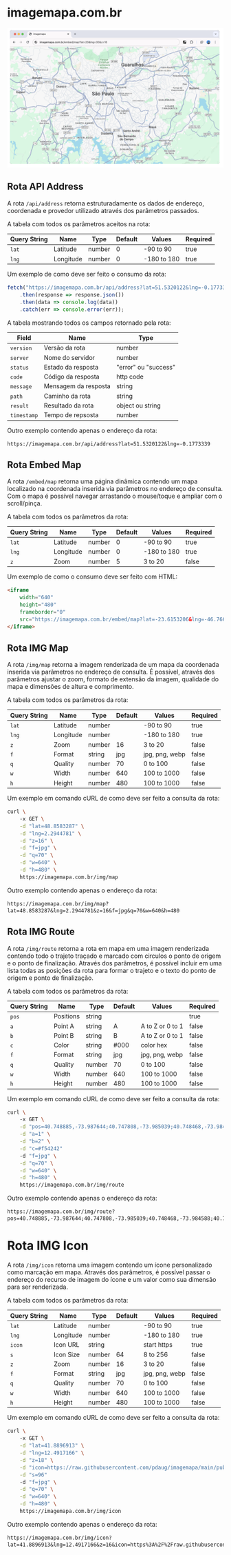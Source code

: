 # imagemapa.com.br

![image info](https://raw.githubusercontent.com/pdaug/imagemapa/main/public/screenshot.png)

## Rota API Address

A rota `/api/address` retorna estruturadamente os dados de endereço, coordenada e provedor utilizado através dos parâmetros passados.

A tabela com todos os parâmetros aceitos na rota:

|Query String|Name           |Type   |Default|Values        |Required|
|------------|---------------|-------|-------|--------------|--------|
|`lat`       |Latitude       |number |0      |-90 to 90     |true    |
|`lng`       |Longitude      |number |0      |-180 to 180   |true    |

Um exemplo de como deve ser feito o consumo da rota:

```js
fetch("https://imagemapa.com.br/api/address?lat=51.5320122&lng=-0.1773339")
    .then(response => response.json())
    .then(data => console.log(data))
    .catch(err => console.error(err));
```

A tabela mostrando todos os campos retornado pela rota:

|Field       |Name                 |Type                 |
|------------|---------------------|---------------------|
|`version`   |Versão da rota       |number               |
|`server`    |Nome do servidor     |number               |
|`status`    |Estado da resposta   |"error" ou "success" |
|`code`      |Código da resposta   |http code            |
|`message`   |Mensagem da resposta |string               |
|`path`      |Caminho da rota      |string               |
|`result`    |Resultado da rota    |object ou string     |
|`timestamp` |Tempo de repsosta    |number               |

Outro exemplo contendo apenas o endereço da rota:

```
https://imagemapa.com.br/api/address?lat=51.5320122&lng=-0.1773339
```

## Rota Embed Map

A rota `/embed/map` retorna uma página dinâmica contendo um mapa localizado na coordenada inserida via parâmetros no endereço de consulta. Com o mapa é possível navegar arrastando o mouse/toque e ampliar com o scroll/pinça.

A tabela com todos os parâmetros da rota:

|Query String|Name           |Type   |Default|Values        |Required|
|------------|---------------|-------|-------|--------------|--------|
|`lat`       |Latitude       |number |0      |-90 to 90     |true    |
|`lng`       |Longitude      |number |0      |-180 to 180   |true    |
|`z`         |Zoom           |number |5      |3 to 20       |false   |

Um exemplo de como o consumo deve ser feito com HTML:

```html
<iframe 
    width="640" 
    height="480"
    frameborder="0" 
    src="https://imagemapa.com.br/embed/map?lat=-23.6153206&lng=-46.7669051&z=11">
</iframe>
```

## Rota IMG Map

A rota `/img/map` retorna a imagem renderizada de um mapa da coordenada inserida via parâmetros no endereço de consulta. É possível, através dos parâmetros ajustar o zoom, formato de extensão da imagem, qualidade do mapa e dimensões de altura e comprimento.

A tabela com todos os parâmetros da rota:

|Query String|Name           |Type   |Default|Values        |Required|
|------------|---------------|-------|-------|--------------|--------|
|`lat`       |Latitude       |number |       |-90 to 90     |true    |
|`lng`       |Longitude      |number |       |-180 to 180   |true    |
|`z`         |Zoom           |number |16     |3 to 20       |false   |
|`f`         |Format         |string |jpg    |jpg, png, webp|false   |
|`q`         |Quality        |number |70     |0 to 100      |false   |
|`w`         |Width          |number |640    |100 to 1000   |false   |
|`h`         |Height         |number |480    |100 to 1000   |false   |

Um exemplo em comando cURL de como deve ser feito a consulta da rota:

```bash
curl \ 
    -x GET \
    -d "lat=48.8583287" \
    -d "lng=2.2944781" \
    -d "z=16" \
    -d "f=jpg" \
    -d "q=70" \
    -d "w=640" \
    -d "h=480" \
    https://imagemapa.com.br/img/map
```

Outro exemplo contendo apenas o endereço da rota:

```
https://imagemapa.com.br/img/map?lat=48.8583287&lng=2.2944781&z=16&f=jpg&q=70&w=640&h=480
```

## Rota IMG Route

A rota `/img/route` retorna a rota em mapa em uma imagem renderizada contendo todo o trajeto traçado e marcado com circulos o ponto de origem e o ponto de finalização. Através dos parâmetros, é possível incluir em uma lista todas as posições da rota para formar o trajeto e o texto do ponto de origem e ponto de finalização.

A tabela com todos os parâmetros da rota:

|Query String|Name           |Type   |Default|Values           |Required|
|------------|---------------|-------|-------|-----------------|--------|
|`pos`       |Positions      |string |       |                 |true    |
|`a`         |Point A        |string |A      |A to Z or 0 to 1 |false   |
|`b`         |Point B        |string |B      |A to Z or 0 to 1 |false   |
|`c`         |Color          |string |#000   |color hex        |false   |
|`f`         |Format         |string |jpg    |jpg, png, webp   |false   |
|`q`         |Quality        |number |70     |0 to 100         |false   |
|`w`         |Width          |number |640    |100 to 1000      |false   |
|`h`         |Height         |number |480    |100 to 1000      |false   |

Um exemplo em comando cURL de como deve ser feito a consulta da rota:

```bash
curl \ 
    -x GET \
    -d "pos=40.748885,-73.987644;40.747808,-73.985039;40.748468,-73.984588;40.748817,-73.985516" \
    -d "a=1" \
    -d "b=2" \
    -d "c=#f54242"
    -d "f=jpg" \
    -d "q=70" \
    -d "w=640" \
    -d "h=480" \
    https://imagemapa.com.br/img/route
```

Outro exemplo contendo apenas o endereço da rota:

```
https://imagemapa.com.br/img/route?pos=40.748885,-73.987644;40.747808,-73.985039;40.748468,-73.984588;40.748817,-73.985516&a=1&b=2&c=f54242&f=jpg&q=70&w=640&h=480
```

# Rota IMG Icon

A rota `/img/icon` retorna uma imagem contendo um ícone personalizado como marcação em mapa. Através dos parâmetros, é possível passar o endereço do recurso de imagem do ícone e um valor como sua dimensão para ser renderizada.

A tabela com todos os parâmetros da rota:

|Query String|Name           |Type   |Default|Values           |Required|
|------------|---------------|-------|-------|-----------------|--------|
|`lat`       |Latitude       |number |       |-90 to 90        |true    |
|`lng`       |Longitude      |number |       |-180 to 180      |true    |
|`icon`      |Icon URL       |string |       |start https      |true    |
|`s`         |Icon Size      |number |64     |8 to 256         |false   |
|`z`         |Zoom           |number |16     |3 to 20          |false   |
|`f`         |Format         |string |jpg    |jpg, png, webp   |false   |
|`q`         |Quality        |number |70     |0 to 100         |false   |
|`w`         |Width          |number |640    |100 to 1000      |false   |
|`h`         |Height         |number |480    |100 to 1000      |false   |

Um exemplo em comando cURL de como deve ser feito a consulta da rota:

```bash
curl \ 
    -x GET \
    -d "lat=41.8896913" \
    -d "lng=12.4917166" \
    -d "z=18" \
    -d "icon=https://raw.githubusercontent.com/pdaug/imagemapa/main/public/icon.png" \
    -d "s=96"
    -d "f=jpg" \
    -d "q=70" \
    -d "w=640" \
    -d "h=480" \
    https://imagemapa.com.br/img/icon
```

Outro exemplo contendo apenas o endereço da rota:

```
https://imagemapa.com.br/img/icon?lat=41.8896913&lng=12.4917166&z=16&icon=https%3A%2F%2Fraw.githubusercontent.com%2Fpdaug%2Fimagemapa%2Fmain%2Fpublic%2Ficon.png&s=96&q=70&f=jpg&w=640&h=480
```